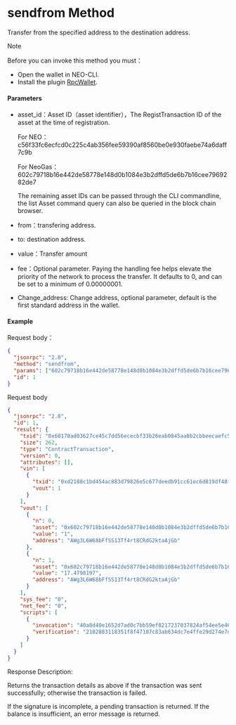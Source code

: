 # sendfrom Method

Transfer from the specified address to the destination address.

> [!Note]
>
> Before you can invoke this method you must：
>
> - Open the wallet in NEO-CLI.
> - Install the plugin [RpcWallet](https://github.com/neo-project/neo-plugins/releases). 

#### Parameters

- asset_id：Asset ID（asset identifier），The RegistTransaction ID of the asset at the time of registration.

  For NEO：c56f33fc6ecfcd0c225c4ab356fee59390af8560be0e930faebe74a6daff7c9b

  For NeoGas：602c79718b16e442de58778e148d0b1084e3b2dffd5de6b7b16cee7969282de7

  The remaining asset IDs can be passed through the CLI commandline, the list Asset command query can also be queried in the block chain browser.

- from：transfering address.

- to: destination address.

- value：Transfer amount

- fee：Optional parameter. Paying the handling fee helps elevate the priority of the network to process the transfer. It defaults to 0, and can be set to a minimum of 0.00000001.

- Change_address: Change address, optional parameter, default is the first standard address in the wallet.


#### Example

Request body：

```json
{
  "jsonrpc": "2.0",
  "method": "sendfrom",
  "params": ["602c79718b16e442de58778e148d0b1084e3b2dffd5de6b7b16cee7969282de7","AWg3L6W68bFfSS13Tf4rt8CRdG2ktaAjGb","AWg3L6W68bFfSS13Tf4rt8CRdG2ktaAjGb",1],
  "id": 1
}
```

Request body

```json
{
  "jsonrpc": "2.0",
  "id": 1,
  "result": {
    "txid": "0x60170ad03627ce45c7dd56ececbf33b26eab0845aa8b2cbbeecaefc5771b9eb1",
    "size": 262,
    "type": "ContractTransaction",
    "version": 0,
    "attributes": [],
    "vin": [
      {
        "txid": "0xd2188c1bd454ac883d79826e5c677deedb91cc61ec6d819df48ff4a963873adb",
        "vout": 1
      }
    ],
    "vout": [
      {
        "n": 0,
        "asset": "0x602c79718b16e442de58778e148d0b1084e3b2dffd5de6b7b16cee7969282de7",
        "value": "1",
        "address": "AWg3L6W68bFfSS13Tf4rt8CRdG2ktaAjGb"
      },
      {
        "n": 1,
        "asset": "0x602c79718b16e442de58778e148d0b1084e3b2dffd5de6b7b16cee7969282de7",
        "value": "17.4798197",
        "address": "AWg3L6W68bFfSS13Tf4rt8CRdG2ktaAjGb"
      }
    ],
    "sys_fee": "0",
    "net_fee": "0",
    "scripts": [
      {
        "invocation": "40a8d40e1652d7ad0c7bb59ef8217237037824af54ee5e46f2fd096c44dd46ef27fa7255010e2a8a2166af8a904e13b96bd3ac82e791633685824c35e7f2731e79",
        "verification": "2102883118351f8f47107c83ab634dc7e4ffe29d274e7d3dcf70159c8935ff769bebac"
      }
    ]
  }
}
```

Response Description:


Returns the transaction details as above if the transaction was sent successfully; otherwise the transaction is failed.

If the signature is incomplete, a pending transaction is returned.
If the balance is insufficient, an error message is returned.
